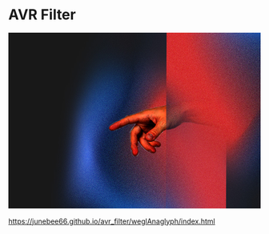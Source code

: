 # AVR Filter
![image is not loaded, please try again](./source/logo-black.jpg)

https://junebee66.github.io/avr_filter/weglAnaglyph/index.html
